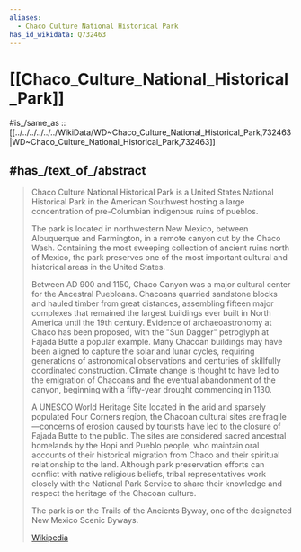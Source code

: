 ```yaml
---
aliases:
  - Chaco Culture National Historical Park
has_id_wikidata: Q732463
---
```


# [[Chaco_Culture_National_Historical_Park]] 

#is_/same_as :: [[../../../../../../WikiData/WD~Chaco_Culture_National_Historical_Park,732463|WD~Chaco_Culture_National_Historical_Park,732463]] 

## #has_/text_of_/abstract 

> Chaco Culture National Historical Park is a United States National Historical Park 
> in the American Southwest hosting a large concentration of pre-Columbian indigenous ruins of pueblos. 
> 
> The park is located in northwestern New Mexico, between Albuquerque and Farmington, 
> in a remote canyon cut by the Chaco Wash. 
> Containing the most sweeping collection of ancient ruins north of Mexico, 
> the park preserves one of the most important cultural and historical areas in the United States.
>
> Between AD 900 and 1150, Chaco Canyon was a major cultural center for the Ancestral Puebloans. Chacoans quarried sandstone blocks and hauled timber from great distances, assembling fifteen major complexes that remained the largest buildings ever built in North America until the 19th century. Evidence of archaeoastronomy at Chaco has been proposed, with the "Sun Dagger" petroglyph at Fajada Butte a popular example. Many Chacoan buildings may have been aligned to capture the solar and lunar cycles, requiring generations of astronomical observations and centuries of skillfully coordinated construction. Climate change is thought to have led to the emigration of Chacoans and the eventual abandonment of the canyon, beginning with a fifty-year drought commencing in 1130.
>
> A UNESCO World Heritage Site located in the arid and sparsely populated Four Corners region, the Chacoan cultural sites are fragile—concerns of erosion caused by tourists have led to the closure of Fajada Butte to the public. The sites are considered sacred ancestral homelands by the Hopi and Pueblo people, who maintain oral accounts of their historical migration from Chaco and their spiritual relationship to the land. Although park preservation efforts can conflict with native religious beliefs, tribal representatives work closely with the National Park Service to share their knowledge and respect the heritage of the Chacoan culture.
>
> The park is on the Trails of the Ancients Byway, one of the designated New Mexico Scenic Byways.
>
> [Wikipedia](https://en.wikipedia.org/wiki/Chaco%20Culture%20National%20Historical%20Park) 

